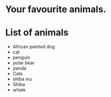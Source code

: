 # Your favourite animals.

# List of animals
- African painted dog
- cat
- penguin
- polar bear
- panda
- Cats
- shiba inu
- Shiba
- whale
